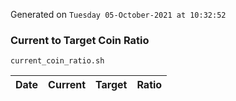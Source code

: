 Generated on `Tuesday 05-October-2021 at 10:32:52`

### Current to Target Coin Ratio
`current_coin_ratio.sh`

Date|Current|Target|Ratio
---|---|---|---
